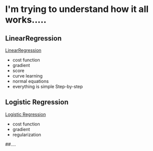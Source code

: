 # I'm trying to understand how it all works.....

## LinearRegression
[LinearRegression](https://github.com/beifa/ML-models/blob/master/Linear_regression.ipynb)
- cost function
- gradient
- score
- curve learning 
- normal equations
- everything is simple Step-by-step

## Logistic Regression
[Logistic Regression](https://github.com/beifa/ML-models/blob/master/Logistic_Regression.ipynb)
- cost function
- gradient
- regularization

##....
